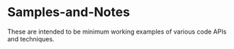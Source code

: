 # Samples-and-Notes
These are intended to be minimum working examples of various code APIs and techniques.
